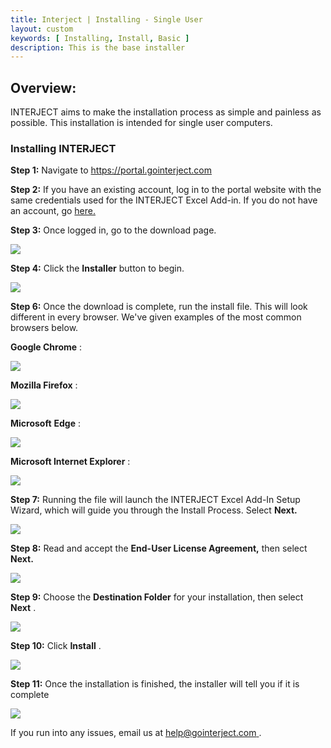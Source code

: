 ```yaml
---
title: Interject | Installing - Single User
layout: custom
keywords: [ Installing, Install, Basic ]
description: This is the base installer
---
```


##  **Overview:**

INTERJECT aims to make the installation process as simple and painless as possible. This installation is intended for single user computers. 

###  Installing INTERJECT 

**Step 1:** Navigate to  [ https://portal.gointerject.com ](https://portal.gointerject.com/login.html)

**Step 2:** If you have an existing account, log in to the portal website with the same credentials used for the INTERJECT Excel Add-in. If you do not have an account, go [ here. ](https://portal.gointerject.com/invite.html?mode=create)

**Step 3:** Once logged in, go to the download page. 

![](/images/SingleUser/02.jpg)

  


**Step 4:** Click the **Installer** button to begin. 

![](/images/SingleUser/03.jpg)

  


**Step 6:** Once the download is complete, run the install file. This will look different in every browser. We've given examples of the most common browsers below. 

**Google Chrome** : 

![](/images/SingleUser/04.jpg)

  


**Mozilla Firefox** : 

![](/images/SingleUser/06.jpg)

  


**Microsoft** **Edge** : 

![](/images/SingleUser/07.jpg)

  


**Microsoft Internet Explorer** : 

![](/images/SingleUser/08.jpg)

  


**Step 7:** Running the file will launch the INTERJECT Excel Add-In Setup Wizard, which will guide you through the Install Process. Select **Next.**

![](/images/SingleUser/09.jpg)

  


**Step 8:** Read and accept the **End-User License Agreement,** then select **Next.**

![](/images/SingleUser/10.jpg)

  


**Step 9:** Choose the **Destination Folder** for your installation, then select **Next** . 

![](/images/SingleUser/11.jpg)

  


**Step 10:** Click **Install** . 

![](/images/SingleUser/12.jpg)

  


**Step 11:** Once the installation is finished, the installer will tell you if it is complete 

![](/images/SingleUser/13.jpg)

  


If you run into any issues, email us at [ help@gointerject.com ](mailto:help@gointerject.com) . 
